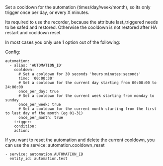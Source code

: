 Set a cooldown for the automation (times/day/week/month), so its only trigger once per day, or every X minutes.

Its required to use the recorder, because the attribute last_triggered needs to be safed and restored. Otherwise the cooldown is not restored after HA restart and cooldown reset

In most cases you only use 1 option out of the following:

Config:
```
automation:
  - alias: 'AUTOMATION_ID'
    cooldown:
      # Set a cooldown for 30 seconds 'hours:minutes:seconds'
      time: '00:00:30'
      # Set a cooldown for the current day starting from 00:00:00 to 24:00:00
      once_per_day: true
      # Set a cooldown for the current week starting from monday to sunday
      once_per_week: true
      # Set a cooldown for the current month starting from the first to last day of the month (eg 01-31)
      once_per_month: true
    trigger:
    condition:
    action:
```

If you want to reset the automation and delete the current cooldown, you can use the service: automation.cooldown_reset
```
- service: automation.AUTOMATION_ID
  entity_id: automation.test
```
